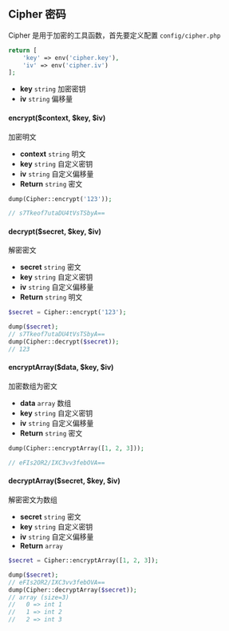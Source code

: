 ## Cipher 密码

Cipher 是用于加密的工具函数，首先要定义配置 `config/cipher.php`

```php
return [
    'key' => env('cipher.key'),
    'iv' => env('cipher.iv')
];
```

- **key** `string` 加密密钥
- **iv** `string` 偏移量

#### encrypt($context, $key, $iv)

加密明文

- **context** `string` 明文
- **key** `string` 自定义密钥
- **iv** `string` 自定义偏移量
- **Return** `string` 密文

```php
dump(Cipher::encrypt('123'));

// s7Tkeof7utaDU4tVsTSbyA==
```

#### decrypt($secret, $key, $iv)

解密密文

- **secret** `string` 密文
- **key** `string` 自定义密钥
- **iv** `string` 自定义偏移量
- **Return** `string` 明文

```php
$secret = Cipher::encrypt('123');

dump($secret);
// s7Tkeof7utaDU4tVsTSbyA==
dump(Cipher::decrypt($secret));
// 123
```

#### encryptArray($data, $key, $iv)

加密数组为密文

- **data** `array` 数组
- **key** `string` 自定义密钥
- **iv** `string` 自定义偏移量
- **Return** `string` 密文

```php
dump(Cipher::encryptArray([1, 2, 3]));

// eFIs2OR2/IXC3vv3febOVA==
```

#### decryptArray($secret, $key, $iv)

解密密文为数组

- **secret** `string` 密文
- **key** `string` 自定义密钥
- **iv** `string` 自定义偏移量
- **Return** `array`

```php
$secret = Cipher::encryptArray([1, 2, 3]);

dump($secret);
// eFIs2OR2/IXC3vv3febOVA==
dump(Cipher::decryptArray($secret));
// array (size=3)
//   0 => int 1
//   1 => int 2
//   2 => int 3
```

